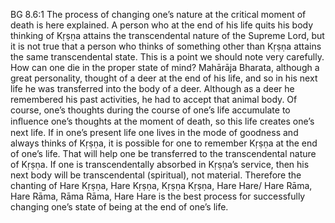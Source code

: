 BG 8.6:1	The process of changing one’s nature at the critical moment of death is here explained. A person who at the end of his life quits his body thinking of Kṛṣṇa attains the transcendental nature of the Supreme Lord, but it is not true that a person who thinks of something other than Kṛṣṇa attains the same transcendental state. This is a point we should note very carefully. How can one die in the proper state of mind? Mahārāja Bharata, although a great personality, thought of a deer at the end of his life, and so in his next life he was transferred into the body of a deer. Although as a deer he remembered his past activities, he had to accept that animal body. Of course, one’s thoughts during the course of one’s life accumulate to inﬂuence one’s thoughts at the moment of death, so this life creates one’s next life. If in one’s present life one lives in the mode of goodness and always thinks of Kṛṣṇa, it is possible for one to remember Kṛṣṇa at the end of one’s life. That will help one be transferred to the transcendental nature of Kṛṣṇa. If one is transcendentally absorbed in Kṛṣṇa’s service, then his next body will be transcendental (spiritual), not material. Therefore the chanting of Hare Kṛṣṇa, Hare Kṛṣṇa, Kṛṣṇa Kṛṣṇa, Hare Hare/ Hare Rāma, Hare Rāma, Rāma Rāma, Hare Hare is the best process for successfully changing one’s state of being at the end of one’s life.